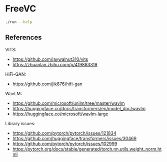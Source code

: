 # FreeVC

```bash
./run --help
```

## References

VITS:
+ https://github.com/jaywalnut310/vits
+ https://zhuanlan.zhihu.com/p/419883319

HiFi-GAN:
+ https://github.com/jik876/hifi-gan

WavLM:
+ https://github.com/microsoft/unilm/tree/master/wavlm
+ https://huggingface.co/docs/transformers/en/model_doc/wavlm
+ https://huggingface.co/microsoft/wavlm-large

Library issues:

+ https://github.com/pytorch/pytorch/issues/121834
+ https://github.com/huggingface/transformers/issues/30469
+ https://github.com/pytorch/pytorch/issues/102999
+ https://pytorch.org/docs/stable/generated/torch.nn.utils.weight_norm.html

